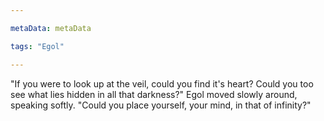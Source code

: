 ```yaml
---

metaData: metaData

tags: "Egol"

---
```


"If you were to look up at the veil, could you find it's heart? Could you too see what lies hidden in all that darkness?" Egol moved slowly around, speaking softly. "Could you place yourself, your mind, in that of infinity?"